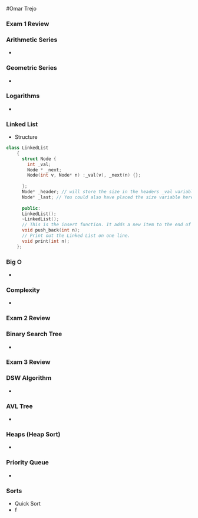 #Omar Trejo

### Exam 1 Review

### Arithmetic Series 

-

### Geometric Series

-

### Logarithms

-

### Linked List

- Structure
```c++ 
class LinkedList
	{
	  struct Node {
		int _val;
		Node * _next;
		Node(int v, Node* n) :_val(v), _next(n) {};
		
	  };
	  Node* _header; // will store the size in the headers _val variable.
	  Node* _last; // You could also have placed the size variable here!! and not placed in in the header.
	  
	  public:
	  LinkedList();
	  ~LinkedList();
	  // This is the insert function. It adds a new item to the end of the linked list
	  void push_back(int n);
	  // Print out the Linked List on one line.
	  void print(int n);
	};
```


### Big O

-

### Complexity

-


### Exam 2 Review

### Binary Search Tree

-


### Exam 3 Review

### DSW Algorithm

-

### AVL Tree

-

### Heaps (Heap Sort)

-

### Priority Queue

-

### Sorts

- Quick Sort
- f

```c++

```
